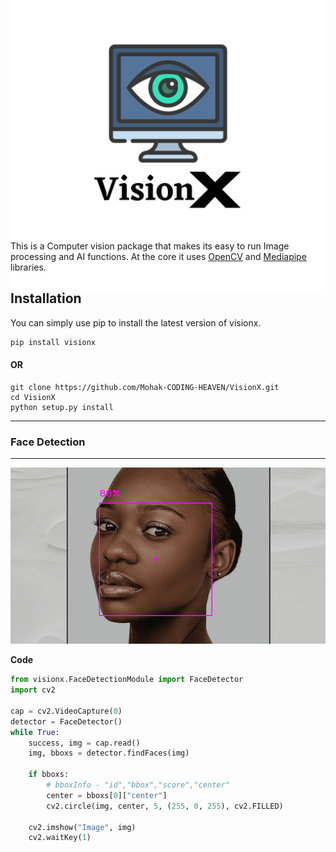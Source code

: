 <p align="center"><img src="Images/VisionX.png" width="512" style="margin:-100px"></p>



This is a Computer vision package that makes its easy to run Image processing and AI functions. At the core it uses [OpenCV](https://github.com/opencv/opencv) and [Mediapipe](https://github.com/google/mediapipe) libraries. 

## Installation
You can simply use pip to install the latest version of visionx.

```bash
pip install visionx
```

<h4>OR</h4>

```shell
git clone https://github.com/Mohak-CODING-HEAVEN/VisionX.git
cd VisionX
python setup.py install
```

<hr>

### Face Detection

<hr>

<p align=center><img src="Images/FaceDetection.png"></p>

**Code**

```python
from visionx.FaceDetectionModule import FaceDetector
import cv2

cap = cv2.VideoCapture(0)
detector = FaceDetector()
while True:
    success, img = cap.read()
    img, bboxs = detector.findFaces(img)

    if bboxs:
        # bboxInfo - "id","bbox","score","center"
        center = bboxs[0]["center"]
        cv2.circle(img, center, 5, (255, 0, 255), cv2.FILLED)

    cv2.imshow("Image", img)
    cv2.waitKey(1)
```

